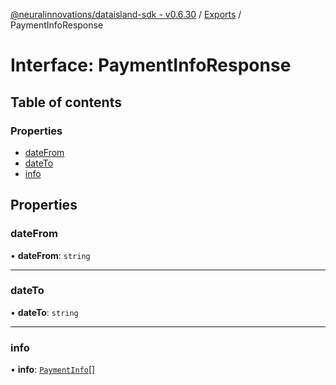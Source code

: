 [@neuralinnovations/dataisland-sdk - v0.6.30](../../README.md) / [Exports](../modules.md) / PaymentInfoResponse

# Interface: PaymentInfoResponse

## Table of contents

### Properties

- [dateFrom](PaymentInfoResponse.md#datefrom)
- [dateTo](PaymentInfoResponse.md#dateto)
- [info](PaymentInfoResponse.md#info)

## Properties

### dateFrom

• **dateFrom**: `string`

___

### dateTo

• **dateTo**: `string`

___

### info

• **info**: [`PaymentInfo`](PaymentInfo.md)[]
